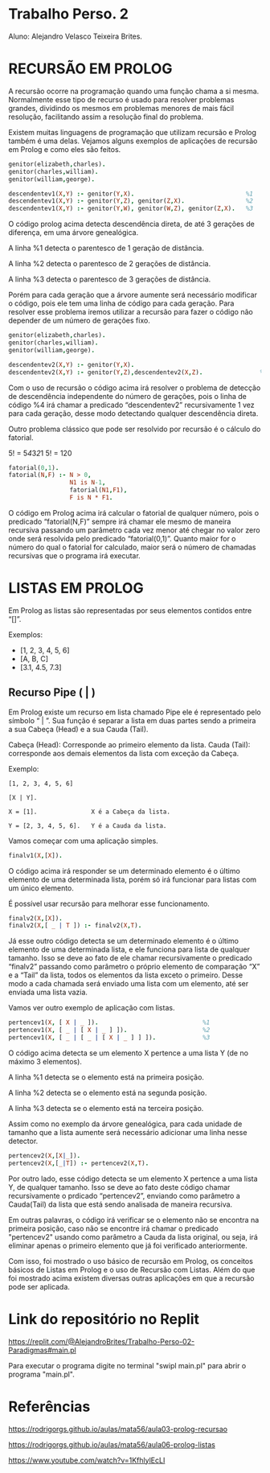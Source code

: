 # Trabalho Perso. 2

Aluno: Alejandro Velasco Teixeira Brites.

# RECURSÃO EM PROLOG

A recursão ocorre na programação quando uma função chama a si mesma. Normalmente esse tipo de recurso é usado para resolver problemas grandes, dividindo os mesmos em problemas menores de mais fácil resolução, facilitando assim a resolução final do problema.

Existem muitas linguagens de programação que utilizam recursão e Prolog também é uma delas. Vejamos alguns exemplos de aplicações de recursão em Prolog e como eles são feitos.

```Prolog
genitor(elizabeth,charles).
genitor(charles,william).
genitor(william,george).

descendentev1(X,Y) :- genitor(Y,X).                               %1
descendentev1(X,Y) :- genitor(Y,Z), genitor(Z,X).                 %2
descendentev1(X,Y) :- genitor(Y,W), genitor(W,Z), genitor(Z,X).   %3
```

O código prolog acima detecta descendência direta, de até 3 gerações de diferença, em uma árvore genealógica.

A linha %1 detecta o parentesco de 1 geração de distância.

A linha %2 detecta o parentesco de 2 gerações de distância.

A linha %3 detecta o parentesco de 3 gerações de distância.

Porém para cada geração que a árvore aumente será necessário modificar o código, pois ele tem uma linha de código para cada geração. Para resolver esse problema iremos utilizar a recursão para fazer o código não depender de um número de gerações fixo.

```Prolog
genitor(elizabeth,charles).
genitor(charles,william).
genitor(william,george).

descendentev2(X,Y) :- genitor(Y,X).
descendentev2(X,Y) :- genitor(Y,Z),descendentev2(X,Z).                %4
```

Com o uso de recursão o código acima irá resolver o problema de detecção de descendência independente do número de gerações, pois o linha de código %4 irá chamar a predicado “descendentev2” recursivamente 1 vez para cada geração, desse modo detectando qualquer descendência direta.


Outro problema clássico que pode ser resolvido por recursão é o cálculo do fatorial.

5! = 5*4*3*2*1
5! = 120

```Prolog
fatorial(0,1).
fatorial(N,F) :- N > 0,
                 N1 is N-1,
                 fatorial(N1,F1),
                 F is N * F1.
```

O código em Prolog acima irá calcular o fatorial de qualquer número, pois o predicado “fatorial(N,F)” sempre irá chamar ele mesmo de maneira recursiva passando um parâmetro cada vez menor até chegar no valor zero onde será resolvida pelo predicado “fatorial(0,1)”. Quanto maior for o número do qual o fatorial for calculado, maior será o número de chamadas recursivas que o programa irá executar.

# LISTAS EM PROLOG

Em Prolog as listas são representadas por seus elementos contidos entre “[]”.

Exemplos:

* [1, 2, 3, 4, 5, 6]
* [A, B, C]
* [3.1, 4.5, 7.3]

## Recurso Pipe ( | )

Em Prolog existe um recurso em lista chamado Pipe ele é representado pelo símbolo “ | ”. Sua função é separar a lista em duas partes sendo a primeira a sua Cabeça (Head) e a sua Cauda (Tail).

Cabeça (Head): Corresponde ao primeiro elemento da lista.
Cauda (Tail): corresponde aos demais elementos da lista com exceção da Cabeça.

Exemplo:

```
[1, 2, 3, 4, 5, 6]

[X | Y].

X = [1].               X é a Cabeça da lista.

Y = [2, 3, 4, 5, 6].   Y é a Cauda da lista.   
```

Vamos começar com uma aplicação simples.

```Prolog
finalv1(X,[X]).
```

O código acima irá responder se um determinado elemento é o último elemento de uma determinada lista, porém só irá funcionar para listas com um único elemento.

É possível usar recursão para melhorar esse funcionamento.

```Prolog
finalv2(X,[X]).
finalv2(X,[ _ | T ]) :- finalv2(X,T).
```

Já esse outro código detecta se um determinado elemento é o último elemento de uma determinada lista, e ele funciona para lista de qualquer tamanho. Isso se deve ao fato de ele chamar recursivamente o predicado “finalv2” passando como parâmetro o próprio elemento de comparação “X” e a “Tail” da lista, todos os elementos da lista exceto o primeiro. Desse modo a cada chamada será enviado uma lista com um elemento, até ser enviada uma lista vazia.

Vamos ver outro exemplo de aplicação com listas.

```Prolog
pertencev1(X, [ X | _ ]).                             %1
pertencev1(X, [ _ | [ X | _ ] ]).                     %2
pertencev1(X, [ _ | [ _ | [ X | _ ] ] ]).             %3
```

O código acima detecta se um elemento X pertence a uma lista Y (de no máximo 3 elementos).

A linha %1 detecta se o elemento está na primeira posição.

A linha %2 detecta se o elemento está na segunda posição.

A linha %3 detecta se o elemento está na terceira posição.

Assim como no exemplo da árvore genealógica, para cada unidade de tamanho que a lista aumente será necessário adicionar uma linha nesse detector.

```Prolog
pertencev2(X,[X|_]).
pertencev2(X,[_|T]) :- pertencev2(X,T).
```

Por outro lado, esse código detecta se um elemento X pertence a uma lista Y, de qualquer tamanho.
Isso se deve ao fato deste código chamar recursivamente o prdicado “pertencev2”, enviando como parâmetro a Cauda(Tail) da lista que está sendo analisada de maneira recursiva.

Em outras palavras, o código irá verificar se o elemento não se encontra na primeira posição, caso não se encontre irá chamar o predicado "pertencev2" usando como parâmetro a Cauda da lista original, ou seja, irá eliminar apenas o primeiro elemento que já foi verificado anteriormente.

Com isso, foi mostrado o uso básico de recursão em Prolog, os conceitos básicos de Listas em Prolog e o uso de Recursão com Listas. Além do que foi mostrado acima existem diversas outras aplicações em que a recursão pode ser aplicada.

# Link do repositório no Replit

https://replit.com/@AlejandroBrites/Trabalho-Perso-02-Paradigmas#main.pl

Para executar o programa digite no terminal "swipl main.pl" para abrir o programa "main.pl".

# Referências

https://rodrigorgs.github.io/aulas/mata56/aula03-prolog-recursao

https://rodrigorgs.github.io/aulas/mata56/aula06-prolog-listas

https://www.youtube.com/watch?v=1KfhlylEcLI
